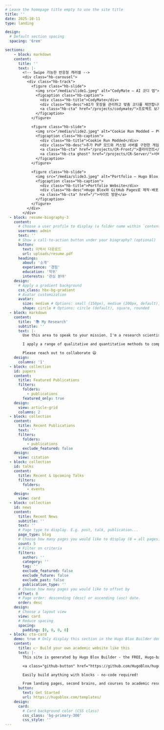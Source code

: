 ```yaml
---
# Leave the homepage title empty to use the site title
title: ''
date: 2025-10-11
type: landing

design:
  # Default section spacing
  spacing: '6rem'

sections:
    - block: markdown
    content:
      title: ''
      text: |-
        <!-- Swipe 가능한 반응형 캐러셀 -->
        <div class="hb-carousel">
          <div class="hb-track">
            <figure class="hb-slide">
              <img src="/media/slide1.jpeg" alt="CodyMate — AI 코디 앱">
              <figcaption class="hb-caption">
                <div class="hb-title">CodyMate</div>
                <div class="hb-desc">AI가 옷장을 관리하고 맞춤 코디를 제안합니다.</div>
                <a class="hb-cta" href="/projects/codymate/">프로젝트 보기</a>
              </figcaption>
            </figure>

            <figure class="hb-slide">
              <img src="/media/slide2.jpeg" alt="Cookie Run Modded — PVP & Server">
              <figcaption class="hb-caption">
                <div class="hb-title">Cookie Run Modded</div>
                <div class="hb-desc">추가 PVP 모드와 커스텀 서버를 구현한 게임 프로젝트.</div>
                <a class="hb-cta" href="/projects/CR-Front/">클라이언트</a>
                <a class="hb-cta ghost" href="/projects/CR-Server/">서버</a>
              </figcaption>
            </figure>

            <figure class="hb-slide">
              <img src="/media/slide3.jpeg" alt="Portfolio — Hugo Blox + GitHub Pages">
              <figcaption class="hb-caption">
                <div class="hb-title">Portfolio Website</div>
                <div class="hb-desc">Hugo Blox와 GitHub Pages로 제작·배포.</div>
                <a class="hb-cta" href="/">사이트 방문</a>
              </figcaption>
            </figure>
          </div>
        </div>
  - block: resume-biography-3
    content:
      # Choose a user profile to display (a folder name within `content/authors/`)
      username: admin
      text: ''
      # Show a call-to-action button under your biography? (optional)
      button:
        text: 이력서 다운로드
        url: uploads/resume.pdf
      headings:
        about: '소개'
        experience: '경험'
        education: '학위'
        interests: '관심 분야'
    design:
      # Apply a gradient background
      css_class: hbx-bg-gradient
      # Avatar customization
      avatar:
        size: medium # Options: small (150px), medium (200px, default), large (320px), xl (400px), xxl (500px)
        shape: circle # Options: circle (default), square, rounded
  - block: markdown
    content:
      title: '📚 My Research'
      subtitle: ''
      text: |-
        Use this area to speak to your mission. I'm a research scientist in the Moonshot team at DeepMind. I blog about machine learning, deep learning, and moonshots.

        I apply a range of qualitative and quantitative methods to comprehensively investigate the role of science and technology in the economy.

        Please reach out to collaborate 😃
    design:
      columns: '1'
  - block: collection
    id: papers
    content:
      title: Featured Publications
      filters:
        folders:
          - publications
        featured_only: true
    design:
      view: article-grid
      columns: 2
  - block: collection
    content:
      title: Recent Publications
      text: ''
      filters:
        folders:
          - publications
        exclude_featured: false
    design:
      view: citation
  - block: collection
    id: talks
    content:
      title: Recent & Upcoming Talks
      filters:
        folders:
          - events
    design:
      view: card
  - block: collection
    id: news
    content:
      title: Recent News
      subtitle: ''
      text: ''
      # Page type to display. E.g. post, talk, publication...
      page_type: blog
      # Choose how many pages you would like to display (0 = all pages)
      count: 5
      # Filter on criteria
      filters:
        author: ''
        category: ''
        tag: ''
        exclude_featured: false
        exclude_future: false
        exclude_past: false
        publication_type: ''
      # Choose how many pages you would like to offset by
      offset: 0
      # Page order: descending (desc) or ascending (asc) date.
      order: desc
    design:
      # Choose a layout view
      view: card
      # Reduce spacing
      spacing:
        padding: [0, 0, 0, 0]
  - block: cta-card
    demo: true # Only display this section in the Hugo Blox Builder demo site
    content:
      title: 👉 Build your own academic website like this
      text: |-
        This site is generated by Hugo Blox Builder - the FREE, Hugo-based open source website builder trusted by 250,000+ academics like you.

        <a class="github-button" href="https://github.com/HugoBlox/hugo-blox-builder" data-color-scheme="no-preference: light; light: light; dark: dark;" data-icon="octicon-star" data-size="large" data-show-count="true" aria-label="Star HugoBlox/hugo-blox-builder on GitHub">Star</a>

        Easily build anything with blocks - no-code required!

        From landing pages, second brains, and courses to academic resumés, conferences, and tech blogs.
      button:
        text: Get Started
        url: https://hugoblox.com/templates/
    design:
      card:
        # Card background color (CSS class)
        css_class: 'bg-primary-300'
        css_style: ''
---
```

